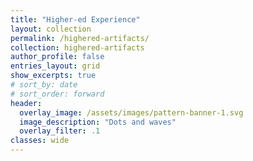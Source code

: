 ```yaml
---
title: "Higher-ed Experience"
layout: collection
permalink: /highered-artifacts/
collection: highered-artifacts
author_profile: false
entries_layout: grid
show_excerpts: true
# sort_by: date
# sort_order: forward
header:
  overlay_image: /assets/images/pattern-banner-1.svg
  image_description: "Dots and waves"
  overlay_filter: .1
classes: wide
---
```

